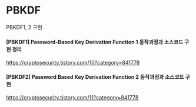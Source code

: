 # PBKDF
PBKDF1, 2 구현

#### [PBKDF1] Password-Based Key Derivation Function 1 동작과정과 소스코드 구현 정리
https://cryptosecurity.tistory.com/10?category=841778

#### [PBKDF2] Password Based Key Derivation Function 2 동작과정과 소스코드 구현
https://cryptosecurity.tistory.com/11?category=841778

